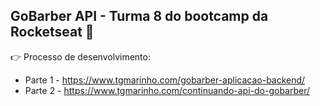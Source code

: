 ## GoBarber API - Turma 8 do bootcamp da Rocketseat 🚀

👉 Processo de desenvolvimento:

* Parte 1 - https://www.tgmarinho.com/gobarber-aplicacao-backend/
* Parte 2 - https://www.tgmarinho.com/continuando-api-do-gobarber/
